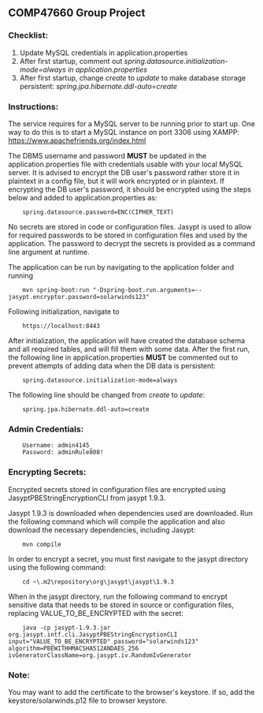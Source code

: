 ## COMP47660 Group Project

###  Checklist:
1. Update MySQL credentials in application.properties
2. After first startup, comment out _spring.datasource.initialization-mode=always in application.properties_
3. After first startup, change _create_ to _update_ to make database storage persistent: _spring.jpa.hibernate.ddl-auto=create_

### Instructions:

The service requires for a MySQL server to be running prior to start up. One way to do this is to start a MySQL instance on port 3306 using XAMPP: https://www.apachefriends.org/index.html

The DBMS username and password **MUST** be updated in the application.properties file with credentials usable with your local MySQL server.
It is advised to encrypt the DB user's password rather store it in plaintext in a config file, but it will work encrypted or in plaintext.
If encrypting the DB user's password, it should be encrypted using the steps below and added to application.properties as:
```
    spring.datasource.password=ENC(CIPHER_TEXT)
```

No secrets are stored in code or configuration files. Jasypt is used to allow for required passwords to be stored in 
configuration files and used by the application. The password to decrypt the secrets is provided as a command line argument
at runtime.

The application can be run by navigating to the application folder and running

```
    mvn spring-boot:run "-Dspring-boot.run.arguments=--jasypt.encryptor.password=solarwinds123"
```

Following initialization, navigate to

```
    https://localhost:8443
```

After initialization, the application will have created the database schema and all required tables, and will fill them
with some data. After the first run, the following line in application.properties **MUST** be
commented out to prevent attempts of adding data when the DB data is persistent:

```
    spring.datasource.initialization-mode=always
```
The following line should be changed from _create_ to _update_:
```
    spring.jpa.hibernate.ddl-auto=create
```

### Admin Credentials:
```
    Username: admin4145_
    Password: adminRule808!
```


### Encrypting Secrets:
Encrypted secrets stored in configuration files are encrypted using JasyptPBEStringEncryptionCLI from jasypt 1.9.3.

Jasypt 1.9.3 is downloaded when dependencies used are downloaded. Run the following command which will compile the 
application and also download the necessary dependencies, including Jasypt:

```
    mvn compile
```

In order to encrypt a secret, you must first navigate to the jasypt directory using the following command:

```
    cd ~\.m2\repository\org\jasypt\jasypt\1.9.3    
```

When in the jasypt directory, run the following command to encrypt sensitive data that needs to be stored in source or 
configuration files, replacing VALUE_TO_BE_ENCRYPTED with the secret:

```
    java -cp jasypt-1.9.3.jar org.jasypt.intf.cli.JasyptPBEStringEncryptionCLI input="VALUE_TO_BE_ENCRYPTED" password="solarwinds123" algorithm=PBEWITHHMACSHA512ANDAES_256 ivGeneratorClassName=org.jasypt.iv.RandomIvGenerator
```



### Note:
You may want to add the certificate to the browser's keystore.
If so, add the keystore/solarwinds.p12 file to browser keystore.
